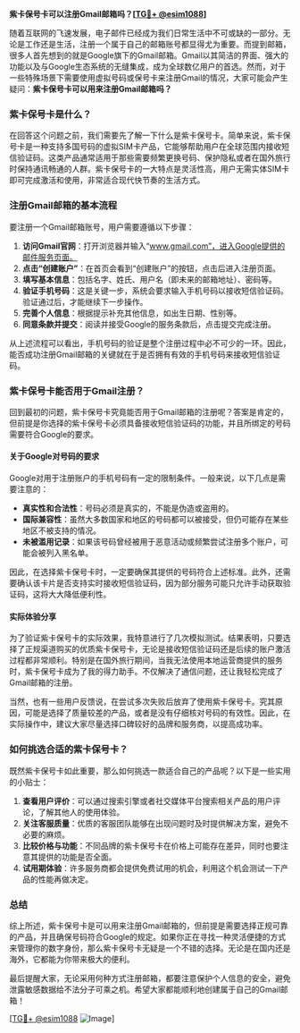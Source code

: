 **紫卡保号卡可以注册Gmail邮箱吗？[[TG💪+ @esim1088](https://t.me/s/esim1088)]**

随着互联网的飞速发展，电子邮件已经成为我们日常生活中不可或缺的一部分。无论是工作还是生活，注册一个属于自己的邮箱账号都显得尤为重要。而提到邮箱，很多人首先想到的就是Google旗下的Gmail邮箱。Gmail以其简洁的界面、强大的功能以及与Google生态系统的无缝集成，成为全球数亿用户的首选。然而，对于一些特殊场景下需要使用虚拟号码或保号卡来注册Gmail的情况，大家可能会产生疑问：**紫卡保号卡可以用来注册Gmail邮箱吗？**

### 紫卡保号卡是什么？

在回答这个问题之前，我们需要先了解一下什么是紫卡保号卡。简单来说，紫卡保号卡是一种支持多国号码的虚拟SIM卡产品，它能够帮助用户在全球范围内接收短信验证码。这类产品通常适用于那些需要频繁更换号码、保护隐私或者在国外旅行时保持通讯畅通的人群。紫卡保号卡的一大特点是灵活性高，用户无需实体SIM卡即可完成激活和使用，非常适合现代快节奏的生活方式。

### 注册Gmail邮箱的基本流程

要注册一个Gmail邮箱账号，用户需要遵循以下步骤：

1. **访问Gmail官网**：打开浏览器并输入“www.gmail.com”，进入Google提供的邮件服务页面。
2. **点击“创建账户”**：在首页会看到“创建账户”的按钮，点击后进入注册页面。
3. **填写基本信息**：包括名字、姓氏、用户名（即未来的邮箱地址）、密码等。
4. **验证手机号码**：这是关键一步，系统会要求输入手机号码以接收短信验证码。验证通过后，才能继续下一步操作。
5. **完善个人信息**：根据提示补充其他信息，如出生日期、性别等。
6. **同意条款并提交**：阅读并接受Google的服务条款后，点击提交完成注册。

从上述流程可以看出，手机号码的验证是整个注册过程中必不可少的一环。因此，能否成功注册Gmail邮箱的关键就在于是否拥有有效的手机号码来接收短信验证码。

### 紫卡保号卡能否用于Gmail注册？

回到最初的问题，紫卡保号卡究竟能否用于Gmail邮箱的注册呢？答案是肯定的，但前提是你选择的紫卡保号卡必须具备接收短信验证码的功能，并且所绑定的号码需要符合Google的要求。

#### 关于Google对号码的要求

Google对用于注册账户的手机号码有一定的限制条件。一般来说，以下几点是需要注意的：

- **真实性和合法性**：号码必须是真实的，不能是伪造或盗用的。
- **国际兼容性**：虽然大多数国家和地区的号码都可以被接受，但仍可能存在某些地区不被支持的情况。
- **未被滥用记录**：如果该号码曾经被用于恶意活动或频繁尝试注册多个账户，可能会被列入黑名单。

因此，在选择紫卡保号卡时，一定要确保其提供的号码符合上述标准。此外，还需要确认该卡片是否支持实时接收短信验证码，因为部分服务可能只允许手动获取验证码，这将大大降低便利性。

#### 实际体验分享

为了验证紫卡保号卡的实际效果，我特意进行了几次模拟测试。结果表明，只要选择了正规渠道购买的优质紫卡保号卡，无论是接收短信验证码还是后续的账户激活过程都非常顺利。特别是在国外旅行期间，当我无法使用本地运营商提供的服务时，紫卡保号卡成为了我的得力助手。不仅解决了通信问题，还让我轻松完成了Gmail邮箱的注册。

当然，也有一些用户反馈说，在尝试多次失败后放弃了使用紫卡保号卡。究其原因，可能是选择了质量较差的产品，或者是没有仔细核对号码的有效性。因此，在实际操作中，建议大家尽量选择口碑较好的品牌和服务商，以提高成功率。

### 如何挑选合适的紫卡保号卡？

既然紫卡保号卡如此重要，那么如何挑选一款适合自己的产品呢？以下是一些实用的小贴士：

1. **查看用户评价**：可以通过搜索引擎或者社交媒体平台搜索相关产品的用户评论，了解其他人的使用体验。
2. **关注客服质量**：优质的客服团队能够在出现问题时及时提供解决方案，避免不必要的麻烦。
3. **比较价格与功能**：不同品牌的紫卡保号卡在价格上可能存在差异，同时也要注意其提供的功能是否全面。
4. **试用期体验**：许多服务商都会提供免费试用的机会，利用这个机会测试一下产品的性能再做决定。

### 总结

综上所述，紫卡保号卡是可以用来注册Gmail邮箱的，但前提是需要选择正规可靠的产品，并且确保号码符合Google的规定。如果你正在寻找一种灵活便捷的方式来管理你的数字身份，那么紫卡保号卡无疑是一个不错的选择。无论是在国内还是海外，它都能为你带来极大的便利。

最后提醒大家，无论采用何种方式注册邮箱，都要注意保护个人信息的安全，避免泄露敏感数据给不法分子可乘之机。希望大家都能顺利地创建属于自己的Gmail邮箱！

[[TG💪+ @esim1088](https://t.me/s/esim1088) ![Image](https://i.postimg.cc/4NQfJmqS/Snipaste-2025-05-13-00-14-12.png)]